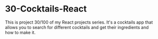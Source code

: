 # 30-Cocktails-React

This is project 30/100 of my React projects series. It's a cocktails app that allows you to search for different cocktails and get their ingredients and how to make it.